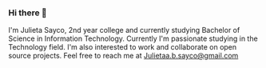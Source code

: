 ### Hi there  👋
I'm Julieta Sayco, 2nd year college and currently studying Bachelor of Science in Information Technology.
Currently I'm passionate studying in the Technology field.
I'm also interested to work and collaborate on open source projects.
Feel free to reach me at Julietaa.b.sayco@gmail.com
<!--
**Julieta398/Julieta398** is a ✨ _special_ ✨ repository because its `README.md` (this file) appears on your GitHub profile.

Here are some ideas to get you started:

- 🔭 I’m currently working on ...
- 🌱 I’m currently learning ... I’m looking to collaborate on Open Source Projects.
- 👯 I’m looking to collaborate on ...
- 🤔 I’m looking for help with ...
- 💬 Ask me about ...
- 📫 How to reach me: ...
- 😄 Pronouns: ...
- ⚡ Fun fact: ...
-->
